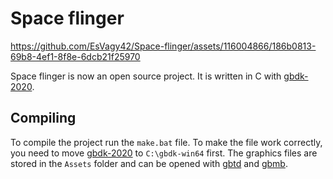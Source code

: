 # Space flinger

https://github.com/EsVagy42/Space-flinger/assets/116004866/186b0813-69b8-4ef1-8f8e-6dcb21f25970

Space flinger is now an open source project. It is written in C with [gbdk-2020](https://github.com/gbdk-2020/gbdk-2020).

## Compiling
To compile the project run the `make.bat` file. To make the file work correctly, you need to move [gbdk-2020](https://github.com/gbdk-2020/gbdk-2020) to `C:\gbdk-win64` first.
The graphics files are stored in the `Assets` folder and can be opened with [gbtd](http://www.devrs.com/gb/hmgd/gbtd.html) and [gbmb](http://www.devrs.com/gb/hmgd/gbmb.html).
